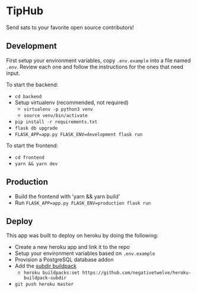 # TipHub

Send sats to your favorite open source contributors!

## Development

First setup your environment variables, copy `.env.example` into a file named `.env`. Review each one and follow the instructions for the ones that need input.

To start the backend:
* `cd backend`
* Setup virtualenv (recommended, not required)
  * `virtualenv -p python3 venv` 
  * `source venv/bin/activate`
* `pip install -r requirements.txt`
* `flask db upgrade`
* `FLASK_APP=app.py FLASK_ENV=development flask run`

To start the frontend:
* `cd frontend`
* `yarn && yarn dev`

## Production

* Build the frontend with 'yarn && yarn build'
* Run `FLASK_APP=app.py FLASK_ENV=production flask run`

## Deploy

This app was built to deploy on heroku by doing the following:

* Create a new heroku app and link it to the repo
* Setup your environment variables based on `.env.example`
* Provision a PostgreSQL database addon
* Add the [subdir buildpack](https://elements.heroku.com/buildpacks/pagedraw/heroku-buildpack-select-subdir)
  * `heroku buildpacks:set https://github.com/negativetwelve/heroku-buildpack-subdir`
* `git push heroku master`
